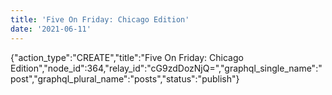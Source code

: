 ```yaml
---
title: 'Five On Friday: Chicago Edition'
date: '2021-06-11'
---
```


{"action_type":"CREATE","title":"Five On Friday: Chicago Edition","node_id":364,"relay_id":"cG9zdDozNjQ=","graphql_single_name":"post","graphql_plural_name":"posts","status":"publish"}

